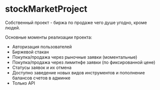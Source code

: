 # stockMarketProject
Собственный проект - биржа по продаже чего душе угодно, кроме людей. 

Основные моменты реализации проекта: 
* Авторизация пользователей
* Биржевой стакан
* Покупка/продажа через рыночные заявки (моментальные)
* Покупка/продажа через лимитнфе заявки (по фиксированной цене)
* Статусы заявок и их отмена
* Доступно заведение новых видов инструментов и пополнение балансов счетов в админке
* Только API
